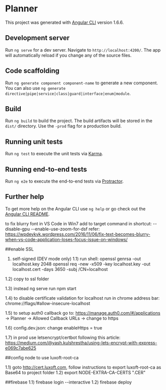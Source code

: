 # Planner

This project was generated with [Angular CLI](https://github.com/angular/angular-cli) version 1.6.6.

## Development server

Run `ng serve` for a dev server. Navigate to `http://localhost:4200/`. The app will automatically reload if you change any of the source files.

## Code scaffolding

Run `ng generate component component-name` to generate a new component. You can also use `ng generate directive|pipe|service|class|guard|interface|enum|module`.

## Build

Run `ng build` to build the project. The build artifacts will be stored in the `dist/` directory. Use the `-prod` flag for a production build.

## Running unit tests

Run `ng test` to execute the unit tests via [Karma](https://karma-runner.github.io).

## Running end-to-end tests

Run `ng e2e` to execute the end-to-end tests via [Protractor](http://www.protractortest.org/).

## Further help

To get more help on the Angular CLI use `ng help` or go check out the [Angular CLI README](https://github.com/angular/angular-cli/blob/master/README.md).

to fix blurry font in VS Code in Win7 add to target command in shortcut: --disable-gpu --enable-use-zoom-for-dsf
refer: https://wpdevkvk.wordpress.com/2016/11/06/fix-text-becomes-blurry-when-vs-code-application-loses-focus-issue-on-windows/

##enable SSL

1) self-signed (DEV mode only)
1.1) run shell:
openssl genrsa -out localhost.key 2048
openssl req -new -x509 -key localhost.key -out localhost.cert -days 3650 -subj /CN=localhost

1.2) copy to ssl folder

1.3) instead ng serve run npm start

1.4) to disable certificate validation for localhost run in chrome address bar: 
chrome://flags/#allow-insecure-localhost

1.5) to setup auth0 callback go to: https://manage.auth0.com/#/applications -> Planner -> Allowed Callback URLs -> change to https

1.6) config.dev.json:
    change enableHttps = true

1.7) in prod use letsencrypt/certbot following this article: https://medium.com/@yash.kulshrestha/using-lets-encrypt-with-express-e069c7abe625

##config node to use luxoft-root-ca

1.1) goto http://cert.luxoft.com, follow instructions to export luxoft-root-ca as Base64 to project folder
1.2) export NODE-EXTRA-CA-CERTS "<your cert file name>.CER"

##firebase
1.1) firebase login --interactive 
1.2) firebase deploy




